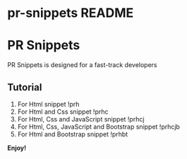 # pr-snippets README

# PR Snippets
PR Snippets is designed for a fast-track developers

## Tutorial
1. For Html snippet !prh
2. For Html and Css snippet !prhc
3. For Html, Css and JavaScript snippet !prhcj
4. For Html, Css, JavaScript and Bootstrap snippet !prhcjb
5. For Html and Bootstrap snippet !prhbt


**Enjoy!**
